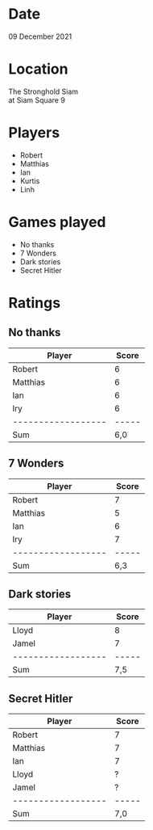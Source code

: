 Date
====

09 December 2021

Location
========

The Stronghold Siam  
at Siam Square 9

Players
=======

- Robert
- Matthias
- Ian
- Kurtis
- Linh

Games played
============

- No thanks
- 7 Wonders
- Dark stories
- Secret Hitler

Ratings
=======

No thanks
---------

| Player             | Score |
| ------------------ | ----- |
| Robert             | 6     |
| Matthias           | 6     | 
| Ian                | 6     | 
| Iry                | 6     | 
| ------------------ | ----- | 
| Sum                | 6,0   | 


7 Wonders
---------

| Player             | Score |
| ------------------ | ----- |
| Robert             | 7     |
| Matthias           | 5     | 
| Ian                | 6     | 
| Iry                | 7     | 
| ------------------ | ----- | 
| Sum                | 6,3   | 


Dark stories
------------

| Player             | Score |
| ------------------ | ----- |
| Lloyd              | 8     |
| Jamel              | 7     | 
| ------------------ | ----- | 
| Sum                | 7,5   | 


Secret Hitler
-------------

| Player             | Score |
| ------------------ | ----- |
| Robert             | 7     |
| Matthias           | 7     | 
| Ian                | 7     | 
| Lloyd              | ?     | 
| Jamel              | ?     | 
| ------------------ | ----- | 
| Sum                | 7,0   | 